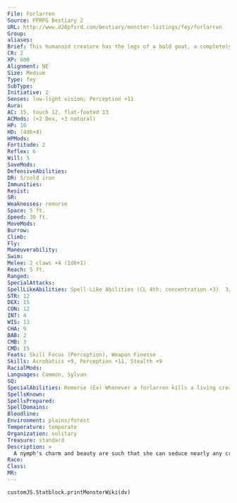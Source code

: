 ```yaml
---
File: Forlarren
Source: PFRPG Bestiary 2
URL: http://www.d20pfsrd.com/bestiary/monster-listings/fey/forlarren
Group: 
aliases: 
Brief: This humanoid creature has the legs of a bald goat, a completely hairless body, and a horned head with a sinister expression.
CR: 2
XP: 600
Alignment: NE
Size: Medium
Type: fey
SubType: 
Initiative: 2
Senses: low-light vision; Perception +11
Aura: 
AC: 15, touch 12, flat-footed 13
ACMods: (+2 Dex, +3 natural)
HP: 18
HD: (4d6+4)
HPMods: 
Fortitude: 2
Reflex: 6
Will: 5
SaveMods: 
DefensiveAbilities: 
DR: 5/cold iron
Immunities: 
Resist: 
SR: 
Weaknesses: remorse
Space: 5 ft.
Speed: 30 ft.
MoveMods: 
Burrow: 
Climb: 
Fly: 
Maneuverability: 
Swim: 
Melee: 2 claws +4 (1d6+1)
Reach: 5 ft.
Ranged: 
SpecialAttacks: 
SpellLikeAbilities: Spell-Like Abilities (CL 4th; concentration +3)  3/day-heat metal (DC 11)
STR: 12
DEX: 15
CON: 12
INT: 4
WIS: 13
CHA: 9
BAB: 2
CMB: 3
CMD: 15
Feats: Skill Focus (Perception), Weapon Finesse
Skills: Acrobatics +9, Perception +11, Stealth +9
RacialMods: 
Languages: Common, Sylvan
SQ: 
SpecialAbilities: Remorse (Ex) Whenever a forlarren kills a living creature, it must make a DC 15 Will save to avoid becoming overwhelmed with remorse. If it fails this save, the forlarren becomes nauseated for 1d6 rounds. This is a mind-affecting effect.
SpellsKnown: 
SpellsPrepared: 
SpellDomains: 
Bloodline: 
Environment: plains/forest
Temperature: temperate
Organization: solitary
Treasure: standard
Description: >
  A nymph's charm and beauty are such that she can seduce nearly any creature that she sets her attentions on-and often, unfortunately, creatures she would rather not consort with.  When a nymph catches the attention of a fiend and the fiend takes advantage of the creature, the resulting offspring is not always a half-fiend.  Roughly one in 20 such incidents results instead in a strange creature known as a forlarren-a unique creature that possesses its own unusual abilities and qualities.  Few nymphs survive the ordeal of giving birth to a forlarren- those who do might attempt to raise their children in loving environments, but the evil that lurks in a forlarren's soul is powerful. In most cases where a nymph attempts to raise a forlarren child, it's only a matter of time before the forlarren grows resentful and its evil nature compels it to murder its mother.  Most forlarrens are female, and few are capable of conceiving children of their own. A forlarren grows to adulthood with astonishing speed, reaching full growth in only a year-even those who come into the world as orphans are capable of defending themselves and seeking out food. Yet despite the rapidity with which they reach maturity, few forlarrens survive to adulthood. Cast out from both sylvan and fiendish society, the typical forlarren is a lonely creature, cursed by its own existence. It detests itself and everything it sees, and soon becomes consumed by hatred of life itself. The forlarren vents its rage on good and evil alike, lashing out at anything that approaches it.  The forlarren attacks with its clawed hands, typically focusing on a single opponent at a time and attacking until it or its opponent is slain. Yet curiously, when a forlarren succeeds in killing an opponent, the kindly traits of its fey mother sometimes surface, and it shows profound remorse for its cruelty. With such a pendulum of erratic behavior, it is no wonder that forlarrens are all but incapable of forming lasting friendships-even with others of their own kind.  The majority of forlarrens inherit little in the way of the magical abilities possessed by their fey mothers, but they do gain a small measure of the powers of their fiendish fathers. In most cases, this manifests as the ability to use heat metal three times per day, but some forlarren instead gain a different spell-like ability chosen from the following list: chill metal, flame blade, flaming sphere, gust of wind, summon swarm, or warp wood.  A forlarren stands 6 feet tall and weighs about 160 pounds.  In theory, these creatures can live for hundreds of years, but most perish through violence before they turn 10.
Race: 
Class: 
MR: 
---
```

```dataviewjs
customJS.Statblock.printMonsterWiki(dv)
```
